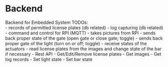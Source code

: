 # Backend
Backend for Embedded System
TODOs:  
		- records of permitted license plates (db related)
		- log capturing (db related)
		- command and control for RPI (MQTT)
			- takes pictures from RPI
			- sends back proper state of the gate (open gate or close gate; toggle)
			- sends back proper gate of the light (turn on or off; toggle)
			- receive states of the actuators
		- read license plates from the images and change state of the bar if necessary
		- Rest API
			- Get/Edit/Remove license plates
			- Get images
			- Get log records
			- Set light state
			- Set bar state
